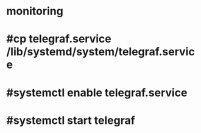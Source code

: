 # monitoring

# #cp telegraf.service /lib/systemd/system/telegraf.service
# #systemctl enable telegraf.service
# #systemctl start telegraf
